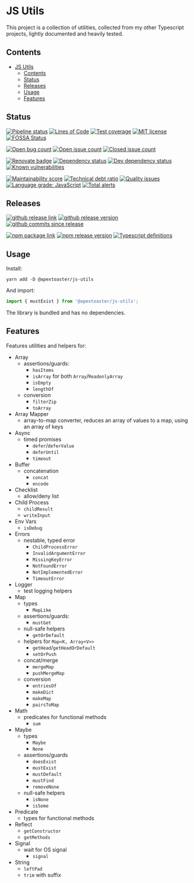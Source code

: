# JS Utils

This project is a collection of utilities, collected from my other Typescript projects, lightly documented and heavily
tested.

## Contents

- [JS Utils](#js-utils)
  - [Contents](#contents)
  - [Status](#status)
  - [Releases](#releases)
  - [Usage](#usage)
  - [Features](#features)

## Status

[![Pipeline status](https://img.shields.io/gitlab/pipeline/ssube/js-utils/master.svg?gitlab_url=https%3A%2F%2Fgit.apextoaster.com&logo=gitlab)](https://git.apextoaster.com/ssube/js-utils/commits/master)
[![Lines of Code](https://sonarcloud.io/api/project_badges/measure?project=ssube_js-utils&metric=ncloc)](https://sonarcloud.io/dashboard?id=ssube_js-utils)
[![Test coverage](https://codecov.io/gh/ssube/js-utils/branch/master/graph/badge.svg)](https://codecov.io/gh/ssube/js-utils)
[![MIT license](https://img.shields.io/github/license/ssube/js-utils.svg)](https://github.com/ssube/js-utils/blob/master/LICENSE.md)
[![FOSSA Status](https://app.fossa.com/api/projects/git%2Bgithub.com%2Fssube%2Fjs-utils.svg?type=shield)](https://app.fossa.com/projects/git%2Bgithub.com%2Fssube%2Fjs-utils?ref=badge_shield)

[![Open bug count](https://img.shields.io/github/issues-raw/ssube/js-utils/type-bug.svg)](https://github.com/ssube/js-utils/issues?q=is%3Aopen+is%3Aissue+label%3Atype%2Fbug)
[![Open issue count](https://img.shields.io/github/issues-raw/ssube/js-utils.svg)](https://github.com/ssube/js-utils/issues?q=is%3Aopen+is%3Aissue)
[![Closed issue count](https://img.shields.io/github/issues-closed-raw/ssube/js-utils.svg)](https://github.com/ssube/js-utils/issues?q=is%3Aissue+is%3Aclosed)

[![Renovate badge](https://img.shields.io/badge/renovate-enabled-brightgreen.svg)](https://renovatebot.com)
[![Dependency status](https://img.shields.io/david/ssube/js-utils.svg)](https://david-dm.org/ssube/js-utils)
[![Dev dependency status](https://img.shields.io/david/dev/ssube/js-utils.svg)](https://david-dm.org/ssube/js-utils?type=dev)
[![Known vulnerabilities](https://snyk.io/test/github/ssube/js-utils/badge.svg)](https://snyk.io/test/github/ssube/js-utils)

[![Maintainability score](https://api.codeclimate.com/v1/badges/2cb00161d1eaa63cf7c6/maintainability)](https://codeclimate.com/github/ssube/js-utils/maintainability)
[![Technical debt ratio](https://img.shields.io/codeclimate/tech-debt/ssube/js-utils.svg)](https://codeclimate.com/github/ssube/js-utils/trends/technical_debt)
[![Quality issues](https://img.shields.io/codeclimate/issues/ssube/js-utils.svg)](https://codeclimate.com/github/ssube/js-utils/issues)
[![Language grade: JavaScript](https://img.shields.io/lgtm/grade/javascript/g/ssube/js-utils.svg?logo=lgtm)](https://lgtm.com/projects/g/ssube/js-utils/context:javascript)
[![Total alerts](https://img.shields.io/lgtm/alerts/g/ssube/js-utils.svg)](https://lgtm.com/projects/g/ssube/js-utils/alerts/)

## Releases

[![github release link](https://img.shields.io/badge/github-release-blue?logo=github)](https://github.com/ssube/js-utils/releases)
[![github release version](https://img.shields.io/github/tag/ssube/js-utils.svg)](https://github.com/ssube/js-utils/releases)
[![github commits since release](https://img.shields.io/github/commits-since/ssube/js-utils/v0.1.6.svg)](https://github.com/ssube/js-utils/compare/v0.1.6...master)

[![npm package link](https://img.shields.io/badge/npm-package-blue?logo=npm)](https://www.npmjs.com/package/@apextoaster/js-utils)
[![npm release version](https://img.shields.io/npm/v/@apextoaster/js-utils.svg)](https://www.npmjs.com/package/@apextoaster/js-utils)
[![Typescript definitions](https://img.shields.io/npm/types/@apextoaster/js-utils.svg)](https://www.npmjs.com/package/@apextoaster/js-utils)

## Usage

Install:

```shell
yarn add -D @apextoaster/js-utils
```

And import:

```typescript
import { mustExist } from '@apextoaster/js-utils';
```

The library is bundled and has no dependencies.

## Features

Features utilities and helpers for:

- Array
  - assertions/guards:
    - `hasItems`
    - `isArray` for both `Array`/`ReadonlyArray`
    - `isEmpty`
    - `lengthOf`
  - conversion
    - `filterZip`
    - `toArray`
- Array Mapper
  - array-to-map converter, reduces an array of values to a map, using an array of keys
- Async
  - timed promises
    - `defer`/`deferValue`
    - `deferUntil`
    - `timeout`
- Buffer
  - concatenation
    - `concat`
    - `encode`
- Checklist
  - allow/deny list
- Child Process
  - `childResult`
  - `writeInput`
- Env Vars
  - `isDebug`
- Errors
  - nestable, typed error
    - `ChildProcessError`
    - `InvalidArgumentError`
    - `MissingKeyError`
    - `NotFoundError`
    - `NotImplementedError`
    - `TimeoutError`
- Logger
  - test logging helpers
- Map
  - types
    - `MapLike`
  - assertions/guards:
    - `mustGet`
  - null-safe helpers
    - `getOrDefault`
  - helpers for `Map<K, Array<V>>`
    - `getHead`/`getHeadOrDefault`
    - `setOrPush`
  - concat/merge
    - `mergeMap`
    - `pushMergeMap`
  - conversion
    - `entriesOf`
    - `makeDict`
    - `makeMap`
    - `pairsToMap`
- Math
  - predicates for functional methods
    - `sum`
- Maybe
  - types
    - `Maybe`
    - `None`
  - assertions/guards
    - `doesExist`
    - `mustExist`
    - `mustDefault`
    - `mustFind`
    - `removeNone`
  - null-safe helpers
    - `isNone`
    - `isSome`
- Predicate
  - types for functional methods
- Reflect
  - `getConstructor`
  - `getMethods`
- Signal
  - wait for OS signal
    - `signal`
- String
  - `leftPad`
  - `trim` with suffix
